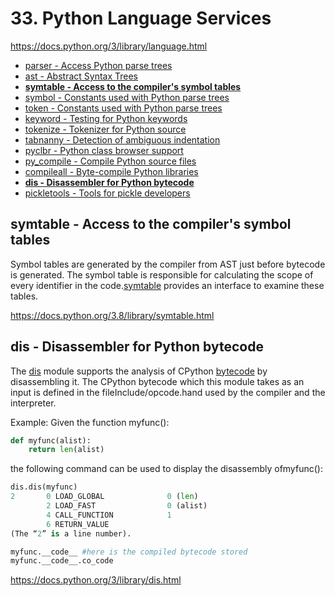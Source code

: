 # 33. Python Language Services

<https://docs.python.org/3/library/language.html>

- [parser - Access Python parse trees](https://docs.python.org/3/library/parser.html)
- [ast - Abstract Syntax Trees](https://docs.python.org/3/library/ast.html)
- [**symtable - Access to the compiler's symbol tables**](https://docs.python.org/3/library/symtable.html)
- [symbol - Constants used with Python parse trees](https://docs.python.org/3/library/symbol.html)
- [token - Constants used with Python parse trees](https://docs.python.org/3/library/token.html)
- [keyword - Testing for Python keywords](https://docs.python.org/3/library/keyword.html)
- [tokenize - Tokenizer for Python source](https://docs.python.org/3/library/tokenize.html)
- [tabnanny - Detection of ambiguous indentation](https://docs.python.org/3/library/tabnanny.html)
- [pyclbr - Python class browser support](https://docs.python.org/3/library/pyclbr.html)
- [py_compile - Compile Python source files](https://docs.python.org/3/library/py_compile.html)
- [compileall - Byte-compile Python libraries](https://docs.python.org/3/library/compileall.html)
- [**dis - Disassembler for Python bytecode**](https://docs.python.org/3/library/dis.html)
- [pickletools - Tools for pickle developers](https://docs.python.org/3/library/pickletools.html)

## symtable - Access to the compiler's symbol tables

Symbol tables are generated by the compiler from AST just before bytecode is generated. The symbol table is responsible for calculating the scope of every identifier in the code.[symtable](https://docs.python.org/3.8/library/symtable.html#module-symtable) provides an interface to examine these tables.

<https://docs.python.org/3.8/library/symtable.html>

## dis - Disassembler for Python bytecode

The [dis](https://docs.python.org/3/library/dis.html#module-dis) module supports the analysis of CPython [bytecode](https://docs.python.org/3/glossary.html#term-bytecode) by disassembling it. The CPython bytecode which this module takes as an input is defined in the fileInclude/opcode.hand used by the compiler and the interpreter.

Example: Given the function myfunc():

```python
def myfunc(alist):
    return len(alist)
```

the following command can be used to display the disassembly ofmyfunc():

```python
dis.dis(myfunc)
2       0 LOAD_GLOBAL              0 (len)
        2 LOAD_FAST                0 (alist)
        4 CALL_FUNCTION            1
        6 RETURN_VALUE
(The “2” is a line number).

myfunc.__code__ #here is the compiled bytecode stored
myfunc.__code__.co_code
```

<https://docs.python.org/3/library/dis.html>
